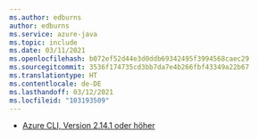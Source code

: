 ```yaml
---
ms.author: edburns
author: edburns
ms.service: azure-java
ms.topic: include
ms.date: 03/11/2021
ms.openlocfilehash: b072ef52d44e3d0ddb69342495f3994568caec29
ms.sourcegitcommit: 3536f174735cd3bb7da7e4b266fbf43349a22b67
ms.translationtype: HT
ms.contentlocale: de-DE
ms.lasthandoff: 03/12/2021
ms.locfileid: "103193509"
---
```

- [Azure CLI, Version 2.14.1 oder höher](/cli/azure/install-azure-cli?view=azure-cli-latest&preserve-view=true)